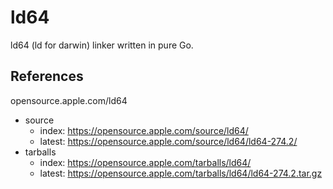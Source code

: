 # ld64

ld64 (ld for darwin) linker written in pure Go.

## References

opensource.apple.com/ld64

- source
  - index: https://opensource.apple.com/source/ld64/ 
  - latest: https://opensource.apple.com/source/ld64/ld64-274.2/
- tarballs
  - index: https://opensource.apple.com/tarballs/ld64/
  - latest: https://opensource.apple.com/tarballs/ld64/ld64-274.2.tar.gz
